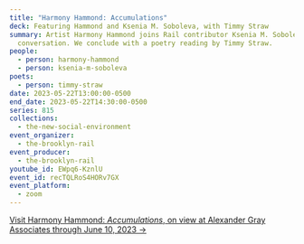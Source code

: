 ```yaml
---
title: "Harmony Hammond: Accumulations"
deck: Featuring Hammond and Ksenia M. Soboleva, with Timmy Straw
summary: Artist Harmony Hammond joins Rail contributor Ksenia M. Soboleva for a
  conversation. We conclude with a poetry reading by Timmy Straw.
people:
  - person: harmony-hammond
  - person: ksenia-m-soboleva
poets:
  - person: timmy-straw
date: 2023-05-22T13:00:00-0500
end_date: 2023-05-22T14:30:00-0500
series: 815
collections:
  - the-new-social-environment
event_organizer:
  - the-brooklyn-rail
event_producer:
  - the-brooklyn-rail
youtube_id: EWpq6-KznlU
event_id: recTQLRoS4HORv7GX
event_platform:
  - zoom
---
```

[V﻿isit Harmony Hammond: *Accumulations*, on view at Alexander Gray Associates through June 10, 2023 →](https://www.alexandergray.com/exhibitions/harmony-hammond6)